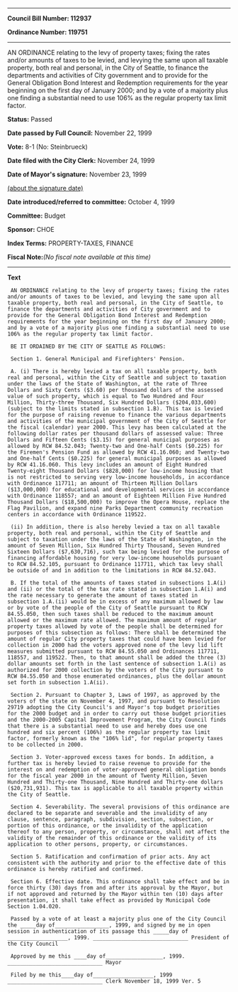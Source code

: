 

********

**Council Bill Number: 112937**
   
**Ordinance Number: 119751**
********

 AN ORDINANCE relating to the levy of property taxes; fixing the rates and/or amounts of taxes to be levied, and levying the same upon all taxable property, both real and personal, in the City of Seattle, to finance the departments and activities of City government and to provide for the General Obligation Bond Interest and Redemption requirements for the year beginning on the first day of January 2000; and by a vote of a majority plus one finding a substantial need to use 106% as the regular property tax limit factor.

**Status:** Passed
   
**Date passed by Full Council:** November 22, 1999
   
**Vote:** 8-1 (No: Steinbrueck)
   
**Date filed with the City Clerk:** November 24, 1999
   
**Date of Mayor's signature:** November 23, 1999
   
[(about the signature date)](/~public/approvaldate.htm)
   
   
   
**Date introduced/referred to committee:** October 4, 1999
   
**Committee:** Budget
   
**Sponsor:** CHOE
   
   
**Index Terms:** PROPERTY-TAXES, FINANCE

**Fiscal Note:**_(No fiscal note available at this time)_

********

**Text**
   
```
 AN ORDINANCE relating to the levy of property taxes; fixing the rates and/or amounts of taxes to be levied, and levying the same upon all taxable property, both real and personal, in the City of Seattle, to finance the departments and activities of City government and to provide for the General Obligation Bond Interest and Redemption requirements for the year beginning on the first day of January 2000; and by a vote of a majority plus one finding a substantial need to use 106% as the regular property tax limit factor.

 BE IT ORDAINED BY THE CITY OF SEATTLE AS FOLLOWS:

 Section 1. General Municipal and Firefighters' Pension.

 A. (i) There is hereby levied a tax on all taxable property, both real and personal, within the City of Seattle and subject to taxation under the laws of the State of Washington, at the rate of Three Dollars and Sixty Cents ($3.60) per thousand dollars of the assessed value of such property, which is equal to Two Hundred and Four Million, Thirty-three Thousand, Six Hundred Dollars ($204,033,600) (subject to the limits stated in subsection 1.B). This tax is levied for the purpose of raising revenue to finance the various departments and activities of the municipal government of the City of Seattle for the fiscal (calendar) year 2000. This levy has been calculated at the following dollar rates per thousand dollars of assessed value: Three Dollars and Fifteen Cents ($3.15) for general municipal purposes as allowed by RCW 84.52.043; Twenty-two and One-half Cents ($0.225) for the Firemen's Pension Fund as allowed by RCW 41.16.060; and Twenty-two and One-half Cents ($0.225) for general municipal purposes as allowed by RCW 41.16.060. This levy includes an amount of Eight Hundred Twenty-eight Thousand Dollars ($828,000) for low-income housing that is not restricted to serving very low-income households, in accordance with Ordinance 117711; an amount of Thirteen Million Dollars ($13,000,000) for educational and developmental services in accordance with Ordinance 118557; and an amount of Eighteen Million Five Hundred Thousand Dollars ($18,500,000) to improve the Opera House, replace the Flag Pavilion, and expand nine Parks Department community recreation centers in accordance with Ordinance 119522.

 (ii) In addition, there is also hereby levied a tax on all taxable property, both real and personal, within the City of Seattle and subject to taxation under the laws of the State of Washington, in the amount of Seven Million, Six Hundred Thirty Thousand, Seven Hundred Sixteen Dollars ($7,630,716), such tax being levied for the purpose of financing affordable housing for very low-income households pursuant to RCW 84.52.105, pursuant to Ordinance 117711, which tax levy shall be outside of and in addition to the limitations in RCW 84.52.043.

 B. If the total of the amounts of taxes stated in subsections 1.A(i) and (ii) or the total of the tax rate stated in subsection 1.A(i) and the rate necessary to generate the amount of taxes stated in subsection 1.A.(ii) would be in excess of any maximum allowed by law or by vote of the people of the City of Seattle pursuant to RCW 84.55.050, then such taxes shall be reduced to the maximum amount allowed or the maximum rate allowed. The maximum amount of regular property taxes allowed by vote of the people shall be determined for purposes of this subsection as follows: There shall be determined the amount of regular City property taxes that could have been levied for collection in 2000 had the voters approved none of the levy lid lift measures submitted pursuant to RCW 84.55.050 and Ordinances 117711, 118557, and 119522. Then, to that amount shall be added the three (3) dollar amounts set forth in the last sentence of subsection 1.A(i) as authorized for 2000 collection by the voters of the City pursuant to RCW 84.55.050 and those enumerated ordinances, plus the dollar amount set forth in subsection 1.A(ii).

 Section 2. Pursuant to Chapter 3, Laws of 1997, as approved by the voters of the state on November 4, 1997, and pursuant to Resolution 29719 adopting the City Council's and Mayor's top budget priorities for the 2000 budget and in order to carry out those budget priorities and the 2000-2005 Capital Improvement Program, the City Council finds that there is a substantial need to use and hereby does use one hundred and six percent (106%) as the regular property tax limit factor, formerly known as the "106% lid", for regular property taxes to be collected in 2000.

 Section 3. Voter-approved excess taxes for bonds. In addition, a further tax is hereby levied to raise revenue to provide for the interest on and redemption of voter-approved general obligation bonds for the fiscal year 2000 in the amount of Twenty Million, Seven Hundred and Thirty-one Thousand, Nine Hundred and Thirty-one dollars ($20,731,931). This tax is applicable to all taxable property within the City of Seattle.

 Section 4. Severability. The several provisions of this ordinance are declared to be separate and severable and the invalidity of any clause, sentence, paragraph, subdivision, section, subsection, or portion of this ordinance, or the invalidity of the application thereof to any person, property, or circumstance, shall not affect the validity of the remainder of this ordinance or the validity of its application to other persons, property, or circumstances.

 Section 5. Ratification and confirmation of prior acts. Any act consistent with the authority and prior to the effective date of this ordinance is hereby ratified and confirmed.

 Section 6. Effective date. This ordinance shall take effect and be in force thirty (30) days from and after its approval by the Mayor, but if not approved and returned by the Mayor within ten (10) days after presentation, it shall take effect as provided by Municipal Code Section 1.04.020.

 Passed by a vote of at least a majority plus one of the City Council the _____day of_________________, 1999, and signed by me in open session in authentication of its passage this _____day of ___________________, 1999. ______________________________ President of the City Council

 Approved by me this ____day of__________________, 1999. ______________________________ Mayor

 Filed by me this____day of___________________, 1999 ______________________________ Clerk November 18, 1999 Ver. 5

```

